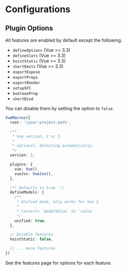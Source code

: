 # Configurations

## Plugin Options

All features are enabled by default except the following.

- `defineOptions` (Vue >= 3.3)
- `defineSlots` (Vue >= 3.3)
- `hoistStatic` (Vue >= 3.3)
- `shortEmits` (Vue >= 3.3)
- `exportExpose`
- `exportProps`
- `exportRender`
- `setupSFC`
- `booleanProp`
- `shortBind`

You can disable them by setting the option to `false`.

```ts
VueMacros({
  root: '/your-project-path',

  /**
   * Vue version, 2 or 3.
   *
   * optional, detecting automatically.
   */
  version: 3,

  plugins: {
    vue: Vue(),
    vueJsx: VueJsx(),
  },

  /** Defaults to true  */
  defineModels: {
    /**
     * Unified mode, only works for Vue 2
     *
     * Converts `modelValue` to `value`
     */
    unified: true,
  },

  // Disable features
  hoistStatic: false,

  // ... more features
})
```

See the features page for options for each feature.
